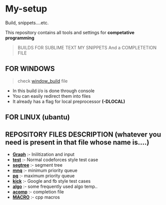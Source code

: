 # My-setup 
Build, snippets....etc.

This repository contains all tools and settings for __competative programming__
> BUILDS FOR SUBLIME TEXT 
> MY SNIPPETS
> And a COMPLETETION FILE


## FOR WINDOWS 
> check [window_build](https://github.com/git-amw/My-setup/blob/main/windows_build) file
- In this build i/o is done through console
- You can easily redirect them into files
- It already has a flag for local preprocessor **(-DLOCAL)**

## FOR LINUX (ubantu) 
> 

## REPOSITORY FILES DESCRIPTION (whatever you need is present in that file whose name is....)
- __[Graph](https://github.com/git-amw/My-setup/blob/main/Graph.sublime-snippet)__  :- Inilitization and input
- __[test](https://github.com/git-amw/My-setup/blob/main/test.sublime-snippet)__   :- Normal codeforces style test case
- __[segtree](https://github.com/git-amw/My-setup/blob/main/segment.sublime-snippet)__ :- segment tree
- __[mnq](https://github.com/git-amw/My-setup/blob/main/mnq.sublime-snippet)__     :- minimum priority queue
- __[pq](https://github.com/git-amw/My-setup/blob/main/pqueue.sublime-snippet)__      :- maximum priority queue
- __[kick](https://github.com/git-amw/My-setup/blob/main/kick.sublime-snippet)__    :- Google and fb style test cases
- __[algo](https://github.com/git-amw/My-setup/blob/main/algo_templates)__    :- some frequently used algo temp..
- __[acomp](https://github.com/git-amw/My-setup/blob/main/acomp.sublime-completions)__   :- completion file 
- __[MACRO](https://github.com/git-amw/My-setup/blob/main/macro.txt)__   :- cpp macros
